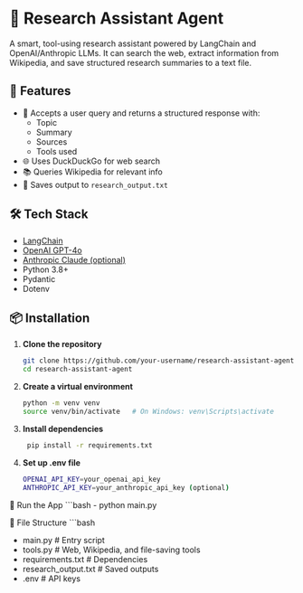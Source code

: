 # 🧠 Research Assistant Agent

A smart, tool-using research assistant powered by LangChain and OpenAI/Anthropic LLMs. It can search the web, extract information from Wikipedia, and save structured research summaries to a text file.

## 🚀 Features

- 🧾 Accepts a user query and returns a structured response with:
  - Topic
  - Summary
  - Sources
  - Tools used
- 🌐 Uses DuckDuckGo for web search
- 📚 Queries Wikipedia for relevant info
- 💾 Saves output to `research_output.txt`

## 🛠️ Tech Stack

- [LangChain](https://www.langchain.com/)
- [OpenAI GPT-4o](https://platform.openai.com/docs/models/gpt-4o)
- [Anthropic Claude (optional)](https://www.anthropic.com/index/introducing-claude)
- Python 3.8+
- Pydantic
- Dotenv

## 📦 Installation

1. **Clone the repository**
   ```bash
   git clone https://github.com/your-username/research-assistant-agent.git
   cd research-assistant-agent

2. **Create a virtual environment**
   ```bash
   python -m venv venv
   source venv/bin/activate   # On Windows: venv\Scripts\activate
   
3. **Install dependencies**
   ```bash
    pip install -r requirements.txt
   
4. **Set up .env file**
   ```bash
   OPENAI_API_KEY=your_openai_api_key
   ANTHROPIC_API_KEY=your_anthropic_api_key (optional)

🧪 Run the App
    ```bash
    - python main.py

📁 File Structure
    ```bash
   - main.py                # Entry script
   - tools.py               # Web, Wikipedia, and file-saving tools
   - requirements.txt       # Dependencies
   - research_output.txt    # Saved outputs
   - .env                   # API keys


